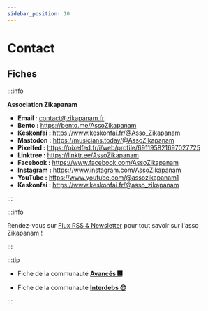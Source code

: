 ```yaml
---
sidebar_position: 10
---
```


# Contact

## Fiches

:::info

**Association Zikapanam**

- **Email :** contact@zikapanam.fr
- **Bento :** https://bento.me/AssoZikapanam
- **Keskonfai :** https://www.keskonfai.fr/@Asso_Zikapanam
- **Mastodon :** https://musicians.today/@AssoZikapanam
- **Pixelfed :** https://pixelfed.fr/i/web/profile/691195821697027725
- **Linktree :** https://linktr.ee/AssoZikapanam
- **Facebook :** https://www.facebook.com/AssoZikapanam
- **Instagram :** https://www.instagram.com/AssoZikapanam
- **YouTube :** https://www.youtube.com/@assozikapanam1
- **Keskonfai :** https://www.keskonfai.fr/@asso_zikapanam

:::


:::info

Rendez-vous sur [Flux RSS & Newsletter](/docs/flux-rss) pour tout savoir sur l'asso Zikapanam !

:::

:::tip

- Fiche de la communauté **[Avancés 🎆](/docs/intro#communaut%C3%A9-des-avanc%C3%A9s-)**

- Fiche de la communauté **[Interdebs 😎](/docs/intro#communaut%C3%A9-des-interdebs-)**

:::
